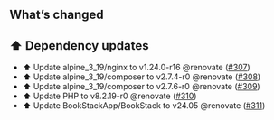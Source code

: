 ## What’s changed

## ⬆️ Dependency updates

- ⬆️ Update alpine_3_19/nginx to v1.24.0-r16 @renovate ([#307](https://github.com/hassio-addons/addon-bookstack/pull/307))
- ⬆️ Update alpine_3_19/composer to v2.7.4-r0 @renovate ([#308](https://github.com/hassio-addons/addon-bookstack/pull/308))
- ⬆️ Update alpine_3_19/composer to v2.7.6-r0 @renovate ([#309](https://github.com/hassio-addons/addon-bookstack/pull/309))
- ⬆️ Update PHP to v8.2.19-r0 @renovate ([#310](https://github.com/hassio-addons/addon-bookstack/pull/310))
- ⬆️ Update BookStackApp/BookStack to v24.05 @renovate ([#311](https://github.com/hassio-addons/addon-bookstack/pull/311))

